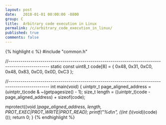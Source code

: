 ```yaml
---
layout: post
date:   2018-01-01 00:00:00 -0800
group: C
title:  Arbitrary code execution in Linux
permalink: /c/arbitrary_code_execution_in_linux/
published: true
comments: false
---
```


{% highlight c %}
#include "common.h"


//--------------------------------------------------------------------------------------------------
static const uint8_t code[8] = { 0x48, 0x31, 0xC0, 0x48, 0x83, 0xC0, 0x0D, 0xC3 };


//--------------------------------------------------------------------------------------------------
int main(void)
{
  uintptr_t page_aligned_address = (uintptr_t)code & ~(getpagesize() - 1);
  size_t length = ((uintptr_t)code - page_aligned_address) + sizeof(code);
  
  mprotect((void *)page_aligned_address, length, PROT_EXEC|PROT_WRITE|PROT_READ);
  printf("%d\n", ((int (*)(void))code)());
  return 0;
}
{% endhighlight %}

